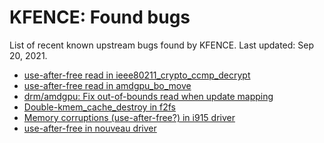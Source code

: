 KFENCE: Found bugs
==================

List of recent known upstream bugs found by KFENCE. Last updated: Sep 20, 2021.

* [use-after-free read in ieee80211_crypto_ccmp_decrypt](https://bugzilla.kernel.org/show_bug.cgi?id=214401)
* [use-after-free read in amdgpu_bo_move](https://gitlab.freedesktop.org/drm/amd/-/issues/1699)
* [drm/amdgpu: Fix out-of-bounds read when update mapping](https://git.kernel.org/pub/scm/linux/kernel/git/torvalds/linux.git/commit/?id=4d77f36f2c8c62b230f4a5eb264c169fa04c4a5a)
* [Double-kmem_cache_destroy in f2fs](https://lkml.kernel.org/r/0000000000003f654905c168b09d@google.com)
* [Memory corruptions (use-after-free?) in i915 driver](https://gitlab.freedesktop.org/drm/intel/-/issues/3450)
* [use-after-free in nouveau driver](https://lore.kernel.org/lkml/20210511163453.2343304-1-kherbst@redhat.com/)
